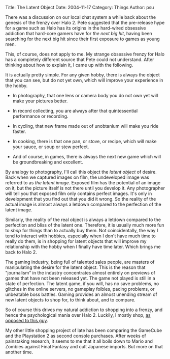 Title: The Latent Object
Date: 2004-11-17
Category: Things
Author: psu

There was a discussion on our local chat system a while back about the genesis of the frenzy over Halo 2. Pete suggested that the pre-release hype for a game such as Halo has its origins in the hard-wired obsessive addiction that hard-core gamers have for <em>the next big hit</em>, having been searching for the next big hit since their first exposure to games as young men.

This, of course, does not apply to me. My strange obsessive frenzy for Halo has a completely different source that Pete could not understand. After thinking about how to explain it, I came up with the following.

It is actually pretty simple. For any given hobby, there is always the object that you can see, but do not yet own, which will improve your experience in the hobby.

* In photography, that one lens or camera body you do not own yet will make your pictures better.

* In record collecting, you are always after that quintessential performance or recording.

* In cycling, that new frame made out of unobtanium will make you ride faster.

* In cooking, there is that one pan, or stove, or recipe, which will make your sauce, or soup or stew perfect.

* And of course, in games, there is always the next new game which will be groundbreaking and excellent.

By analogy to photography, I'll call this object the <em>latent object</em> of desire. Back when we captured images on film, the undeveloped image was referred to as <em>the latent image</em>. Exposed film has the potential of an image on it, but the picture itself is not there until you develop it. Any photographer will tell you that exposed film only contains perfect images. It's only in development that you find out that you did it wrong. So the reality of the actual image is almost always a letdown compared to the perfection of the latent image.

Similarly, the reality of the real object is always a letdown compared to the perfection and bliss of the latent one. Therefore, it is usually much more fun to <em>shop</em> for things than to actually buy them.  Not coincidentally, the way I tend to interact with hobbies, especially when I don't have much time to really do them, is in shopping for latent objects that will improve my relationship with the hobby when I finally have time later. Which brings me back to Halo 2.

The gaming industry, being full of talented sales people, are masters of manipulating the desire for the latent object. This is the reason that "journalism" in the industry concentrates almost entirely on previews of games that have not been released yet. The game not played is still in a state of perfection. The latent game, if you will, has no save problems, no glitches in the online servers, no gameplay foibles, pacing problems, or unbeatable boss battles. Gaming provides an almost unending stream of new latent objects to shop for, to think about, and to compare. 

So of course this drives my natural addiction to shopping into a frenzy, and hence the psychological mania over Halo 2. Luckily, I mostly shop, <a href="http://www.ology.org">as opposed to this guy</a>.

My other little shopping project of late has been comparing the GameCube and the Playstation 2 as second console purchases. After weeks of painstaking research, it seems to me that it all boils down to Mario and Zombies against Final Fantasy and cult Japanese imports. But more on that another time.